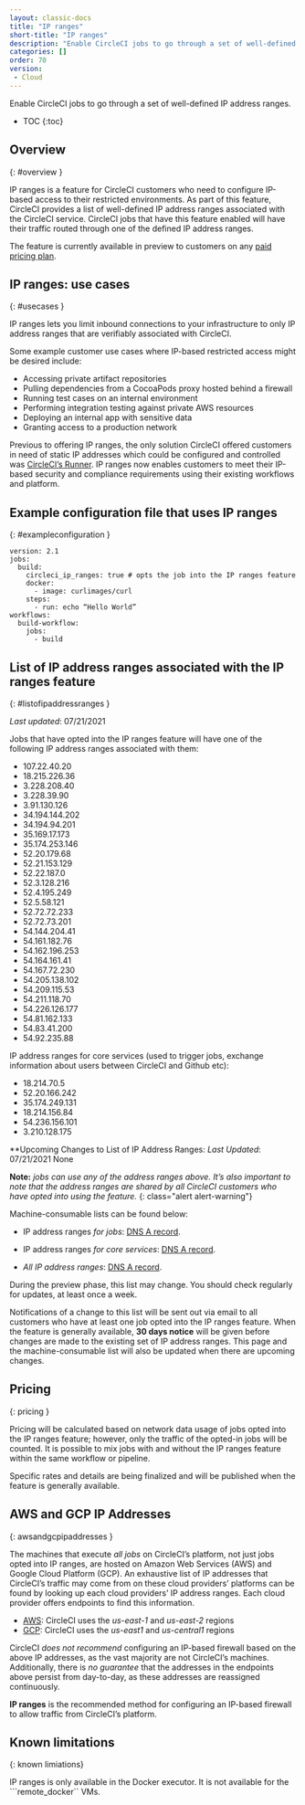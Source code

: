 ```yaml
---
layout: classic-docs
title: "IP ranges"
short-title: "IP ranges"
description: "Enable CircleCI jobs to go through a set of well-defined IP address ranges"
categories: []
order: 70
version:
 - Cloud
---
```



Enable CircleCI jobs to go through a set of well-defined IP address ranges.


* TOC
{:toc}

## Overview
{: #overview }

IP ranges is a feature for CircleCI customers who need to configure IP-based access to their restricted environments. As part of this feature, CircleCI provides a list of well-defined IP address ranges associated with the CircleCI service. CircleCI jobs that have this feature enabled will have their traffic routed through one of the defined IP address ranges.

The feature is currently available in preview to customers on any [paid pricing plan](https://circleci.com/pricing/).

## IP ranges: use cases
{: #usecases }

IP ranges lets you limit inbound connections to your infrastructure to only IP address ranges that are verifiably associated with CircleCI.  

Some example customer use cases where IP-based restricted access might be desired include:
- Accessing private artifact repositories 
- Pulling dependencies from a CocoaPods proxy hosted behind a firewall
- Running test cases on an internal environment 
- Performing integration testing against private AWS resources
- Deploying an internal app with sensitive data
- Granting access to a production network 

Previous to offering IP ranges, the only solution CircleCI offered customers in need of static IP addresses which could be configured and controlled was [CircleCI’s Runner](https://circleci.com/docs/2.0/runner-overview/). IP ranges now enables customers to meet their IP-based security and compliance requirements using their existing workflows and platform. 

## Example configuration file that uses IP ranges
{: #exampleconfiguration }

```
version: 2.1
jobs:
  build:
    circleci_ip_ranges: true # opts the job into the IP ranges feature
    docker:
      - image: curlimages/curl
    steps:
      - run: echo “Hello World”
workflows:
  build-workflow:
    jobs:
      - build
```

## List of IP address ranges associated with the IP ranges feature
{: #listofipaddressranges }

*Last updated*: 07/21/2021

Jobs that have opted into the IP ranges feature will have one of the following IP address ranges associated with them:

- 107.22.40.20
- 18.215.226.36
- 3.228.208.40
- 3.228.39.90
- 3.91.130.126
- 34.194.144.202
- 34.194.94.201
- 35.169.17.173
- 35.174.253.146
- 52.20.179.68
- 52.21.153.129
- 52.22.187.0
- 52.3.128.216
- 52.4.195.249
- 52.5.58.121
- 52.72.72.233
- 52.72.73.201
- 54.144.204.41
- 54.161.182.76
- 54.162.196.253
- 54.164.161.41
- 54.167.72.230
- 54.205.138.102
- 54.209.115.53
- 54.211.118.70
- 54.226.126.177
- 54.81.162.133
- 54.83.41.200
- 54.92.235.88

IP address ranges for core services (used to trigger jobs, exchange information about users between CircleCI and Github etc):

- 18.214.70.5
- 52.20.166.242
- 35.174.249.131
- 18.214.156.84
- 54.236.156.101
- 3.210.128.175

**Upcoming Changes to List of IP Address Ranges:
*Last Updated*: 07/21/2021
None

**Note:** _jobs can use any of the address ranges above.  It’s also important to note that the address ranges are shared by all CircleCI customers who have opted into using the feature._
{: class="alert alert-warning"}

Machine-consumable lists can be found below:

- IP address ranges *for jobs*: [DNS A record](https://dnsjson.com/jobs.knownips.circleci.com/A.json).

- IP address ranges *for core services*: [DNS A record](https://dnsjson.com/core.knownips.circleci.com/A.json).

- *All IP address ranges*:  [DNS A record](https://dnsjson.com/all.knownips.circleci.com/A.json).

During the preview phase, this list may change. You should check regularly for updates, at least once a week.  
 
Notifications of a change to this list will be sent out via email to all customers who have at least one job opted into the IP ranges feature. When the feature is generally available, **30 days notice** will be given before changes are made to the existing set of IP address ranges. This page and the machine-consumable list will also be updated when there are upcoming changes.

## Pricing
{: pricing }

Pricing will be calculated based on network data usage of jobs opted into the IP ranges feature; however, only the traffic of the opted-in jobs will be counted. It is possible to mix jobs with and without the IP ranges feature within the same workflow or pipeline.

Specific rates and details are being finalized and will be published when the feature is generally available. 

## AWS and GCP IP Addresses
{: awsandgcpipaddresses }

The machines that execute *all jobs* on CircleCI’s platform, not just jobs opted into IP ranges, are hosted on Amazon Web Services (AWS) and Google Cloud Platform (GCP).  An exhaustive list of IP addresses that CircleCI’s traffic may come from on these cloud providers’ platforms can be found by looking up each cloud providers’ IP address ranges. Each cloud provider offers endpoints to find this information.
 
- [AWS](https://ip-ranges.amazonaws.com/ip-ranges.json): CircleCI uses the *us-east-1* and *us-east-2* regions
- [GCP](https://www.gstatic.com/ipranges/cloud.json): CircleCI uses the *us-east1* and *us-central1* regions
 
CircleCI *does not recommend* configuring an IP-based firewall based on the above IP addresses, as the vast majority are not CircleCI’s machines. Additionally, there is *no guarantee* that the addresses in the endpoints above persist from day-to-day, as these addresses are reassigned continuously.  
 
**IP ranges** is the recommended method for configuring an IP-based firewall to allow traffic from CircleCI’s platform.

## Known limitations
{: known limiations}

IP ranges is only available in the Docker executor.  It is not available for the ```remote_docker`` VMs.
